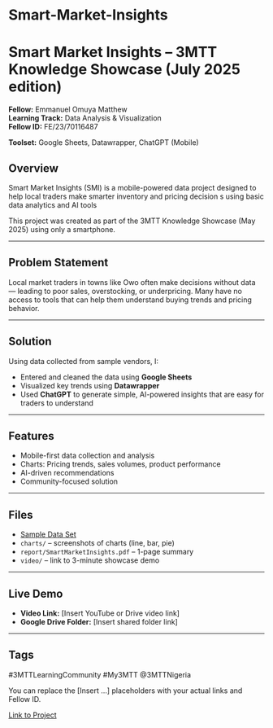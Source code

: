 # Smart-Market-Insights

# Smart Market Insights – 3MTT Knowledge Showcase (July 2025 edition)

**Fellow:** Emmanuel Omuya Matthew  
**Learning Track:** Data Analysis & Visualization  
**Fellow ID:**   FE/23/70116487

**Toolset:** Google Sheets, Datawrapper, ChatGPT (Mobile)


## Overview
Smart Market Insights (SMI) is a mobile-powered data project designed to help local traders make smarter inventory and pricing decision s using basic data analytics and AI tools

This project was created as part of the 3MTT Knowledge Showcase (May 2025) using only a smartphone.

---

## Problem Statement
Local market traders in towns like Owo often make decisions without data — leading to poor sales, overstocking, or underpricing. Many have no access to tools that can help them understand buying trends and pricing behavior.

---
## Solution
Using data collected from sample vendors, I:
- Entered and cleaned the data using **Google Sheets**
- Visualized key trends using **Datawrapper**
- Used **ChatGPT** to generate simple, AI-powered insights that are easy for traders to understand

---

## Features
- Mobile-first data collection and analysis
- Charts: Pricing trends, sales volumes, product performance
- AI-driven recommendations
- Community-focused solution

---

## Files
- [Sample Data Set](https://docs.google.com/spreadsheets/d/1meIU0cv6Ik108Q6XYuWydbp_Gyx_Ked7/edit?usp=drivesdk&ouid=109153846087373466674&rtpof=true&sd=true)
- `charts/` – screenshots of charts (line, bar, pie)
- `report/SmartMarketInsights.pdf` – 1-page summary
- `video/` – link to 3-minute showcase demo

---

## Live Demo
- **Video Link:** [Insert YouTube or Drive video link]
- **Google Drive Folder:** [Insert shared folder link]

---

## Tags
#3MTTLearningCommunity #My3MTT @3MTTNigeria

You can replace the [Insert …] placeholders with your actual links and Fellow ID.

[Link to Project](https://drive.google.com/drive/folders/1me4biRTqdg7vSF7Sk7otqdm3je9AID5j)
